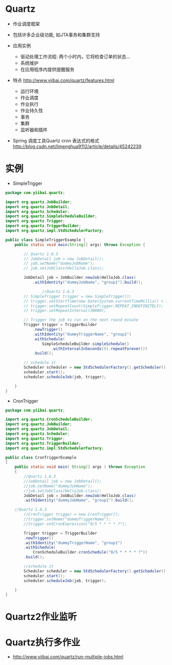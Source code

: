 # Quartz

- 作业调度框架
- 包括许多企业级功能, 如JTA事务和集群支持
- 应用实例

  - 驱动处理工作流程: 两个小时内，它将检查订单的状态...
  - 系统维护
  - 在应用程序内提供提醒服务

- 特点 <http://www.yiibai.com/quartz/features.html>

  - 运行环境
  - 作业调度
  - 作业执行
  - 作业持久性
  - 事务
  - 集群
  - 监听器和插件

- Spring 调度工具Quartz cron 表达式的格式 <http://blog.csdn.net/limenghua9112/article/details/45242239>

# 实例

- SimpleTrigger

```java
package com.yiibai.quartz;

import org.quartz.JobBuilder;
import org.quartz.JobDetail;
import org.quartz.Scheduler;
import org.quartz.SimpleScheduleBuilder;
import org.quartz.Trigger;
import org.quartz.TriggerBuilder;
import org.quartz.impl.StdSchedulerFactory;

public class SimpleTriggerExample {
    public static void main(String[] args) throws Exception {

        // Quartz 1.6.3
        // JobDetail job = new JobDetail();
        // job.setName("dummyJobName");
        // job.setJobClass(HelloJob.class);

        JobDetail job = JobBuilder.newJob(HelloJob.class)
            .withIdentity("dummyJobName", "group1").build();

                //Quartz 1.6.3
        // SimpleTrigger trigger = new SimpleTrigger();
        // trigger.setStartTime(new Date(System.currentTimeMillis() + 1000));
        // trigger.setRepeatCount(SimpleTrigger.REPEAT_INDEFINITELY);
        // trigger.setRepeatInterval(30000);

        // Trigger the job to run on the next round minute
        Trigger trigger = TriggerBuilder
            .newTrigger()
            .withIdentity("dummyTriggerName", "group1")
            .withSchedule(
                SimpleScheduleBuilder.simpleSchedule()
                    .withIntervalInSeconds(5).repeatForever())
            .build();

        // schedule it
        Scheduler scheduler = new StdSchedulerFactory().getScheduler();
        scheduler.start();
        scheduler.scheduleJob(job, trigger);

    }
}
```

- CronTrigger

```java
package com.yiibai.quartz;

import org.quartz.CronScheduleBuilder;
import org.quartz.JobBuilder;
import org.quartz.JobDetail;
import org.quartz.Scheduler;
import org.quartz.Trigger;
import org.quartz.TriggerBuilder;
import org.quartz.impl.StdSchedulerFactory;

public class CronTriggerExample
{
    public static void main( String[] args ) throws Exception
    {
        //Quartz 1.6.3
        //JobDetail job = new JobDetail();
        //job.setName("dummyJobName");
        //job.setJobClass(HelloJob.class);        
        JobDetail job = JobBuilder.newJob(HelloJob.class)
        .withIdentity("dummyJobName", "group1").build();

    //Quartz 1.6.3
        //CronTrigger trigger = new CronTrigger();
        //trigger.setName("dummyTriggerName");
        //trigger.setCronExpression("0/5 * * * * ?");

        Trigger trigger = TriggerBuilder
        .newTrigger()
        .withIdentity("dummyTriggerName", "group1")
        .withSchedule(
            CronScheduleBuilder.cronSchedule("0/5 * * * * ?"))
        .build();

        //schedule it
        Scheduler scheduler = new StdSchedulerFactory().getScheduler();
        scheduler.start();
        scheduler.scheduleJob(job, trigger);

    }
}
```

# Quartz2作业监听

# Quartz执行多作业

- <http://www.yiibai.com/quartz/run-multiple-jobs.html>
